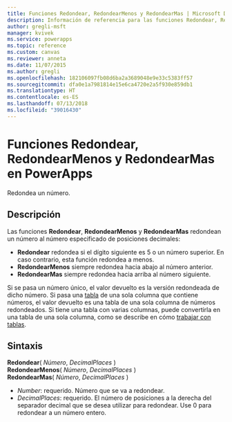 ```yaml
---
title: Funciones Redondear, RedondearMenos y RedondearMas | Microsoft Docs
description: Información de referencia para las funciones Redondear, RedondearMenos y RedondearMas en PowerApps, incluida la sintaxis
author: gregli-msft
manager: kvivek
ms.service: powerapps
ms.topic: reference
ms.custom: canvas
ms.reviewer: anneta
ms.date: 11/07/2015
ms.author: gregli
ms.openlocfilehash: 182106097fb08d6ba2a3689048e9e33c5383ff57
ms.sourcegitcommit: dfa0e1a7981814e15e6ca4720e2a5f930e859db1
ms.translationtype: HT
ms.contentlocale: es-ES
ms.lasthandoff: 07/13/2018
ms.locfileid: "39016430"
---
```

# <a name="round-rounddown-and-roundup-functions-in-powerapps"></a>Funciones Redondear, RedondearMenos y RedondearMas en PowerApps
Redondea un número.

## <a name="description"></a>Descripción
Las funciones **Redondear**, **RedondearMenos** y **RedondearMas** redondean un número al número especificado de posiciones decimales:

* **Redondear** redondea si el dígito siguiente es 5 o un número superior. En caso contrario, esta función redondea a menos.
* **RedondearMenos** siempre redondea hacia abajo al número anterior.
* **RedondearMas** siempre redondea hacia arriba al número siguiente.

Si se pasa un número único, el valor devuelto es la versión redondeada de dicho número.  Si pasa una [tabla](../working-with-tables.md) de una sola columna que contiene números, el valor devuelto es una tabla de una sola columna de números redondeados. Si tiene una tabla con varias columnas, puede convertirla en una tabla de una sola columna, como se describe en cómo [trabajar con tablas](../working-with-tables.md).

## <a name="syntax"></a>Sintaxis
**Redondear**( *Número*, *DecimalPlaces* )<br>**RedondearMenos**( *Número*, *DecimalPlaces* )<br>**RedondearMas**( *Número*, *DecimalPlaces* )

* *Number*: requerido. Número que se va a redondear.
* *DecimalPlaces*: requerido.  El número de posiciones a la derecha del separador decimal que se desea utilizar para redondear.  Use 0 para redondear a un número entero.  

